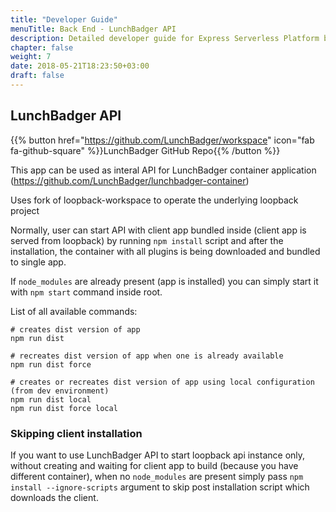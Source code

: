 ```yaml
---
title: "Developer Guide"
menuTitle: Back End - LunchBadger API
description: Detailed developer guide for Express Serverless Platform back end.
chapter: false
weight: 7
date: 2018-05-21T18:23:50+03:00
draft: false
---
```


## LunchBadger API

{{% button href="https://github.com/LunchBadger/workspace" icon="fab fa-github-square" %}}LunchBadger GitHub Repo{{% /button %}}

This app can be used as interal API for LunchBadger container application (https://github.com/LunchBadger/lunchbadger-container)

Uses fork of loopback-workspace to operate the underlying loopback project 

Normally, user can start API with client app bundled inside (client app is served from loopback) by running `npm install` script
and after the installation, the container with all plugins is being downloaded and bundled to single app.

If `node_modules` are already present (app is installed) you can simply start it with `npm start` command inside root.

List of all available commands:

```
# creates dist version of app
npm run dist

# recreates dist version of app when one is already available
npm run dist force

# creates or recreates dist version of app using local configuration (from dev environment)
npm run dist local
npm run dist force local
```

### Skipping client installation

If you want to use LunchBadger API to start loopback api instance only, without creating and waiting for client app to build
(because you have different container), when no `node_modules` are present simply pass `npm install --ignore-scripts` argument
to skip post installation script which downloads the client.
